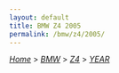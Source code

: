 ```yaml
---
layout: default
title: BMW Z4 2005
permalink: /bmw/z4/2005/
---
```

[*Home*](/) > [*BMW*](/bmw/) > [*Z4*](/bmw/z4/) > [*YEAR*](/bmw/z4/year/)
